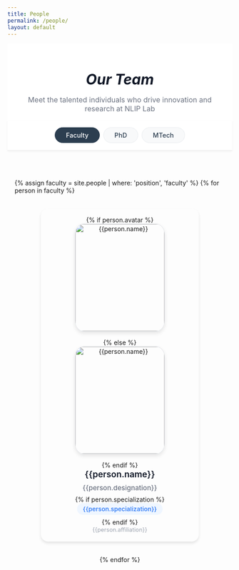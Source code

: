 ```yaml
---
title: People
permalink: /people/
layout: default
---
```


<style>
.sticky-tabs {
  position: sticky;
  top: 0;
  z-index: 100;
  background: white;
  padding: 1rem 0;
  margin-bottom: 2rem;
  border-bottom: 1px solid #eee;
  box-shadow: 0 2px 4px rgba(0,0,0,0.05);
}

.tab-container {
  max-width: 1200px;
  margin: 0 auto;
  padding: 0 1rem;
}

.tabs {
  max-width: 100%;
  margin: 0;
  display: flex;
  gap: 0.5rem;
  overflow-x: auto;
  padding: 0 0.5rem;
  scrollbar-width: none; /* Firefox */
  -ms-overflow-style: none; /* IE and Edge */
  justify-content: center;
}

.tabs::-webkit-scrollbar {
  display: none; /* Chrome, Safari, Opera */
}

.tab {
  padding: 0.5rem 1.5rem;
  background: #f8f9fa;
  border-radius: 20px;
  color: #2c3e50;
  text-decoration: none;
  white-space: nowrap;
  transition: all 0.2s ease;
  font-size: 0.9rem;
  border: 1px solid #e9ecef;
  cursor: pointer;
  font-weight: 500;
}

.tab:hover {
  background: #e9ecef;
  color: #2c3e50;
  border-color: #2c3e50;
}

.tab.active {
  background: #2c3e50;
  color: white;
  border-color: #2c3e50;
  font-weight: 500;
}

.tab-content {
  display: none;
  padding: 2rem 0;
}

.tab-content.active {
  display: block;
}

.section-header {
  font-size: 2rem;
  font-weight: bold;
  color: #111827;
  margin: 2rem 0 1.5rem 0;
}

.subsection-header {
  font-size: 1.5rem;
  font-weight: 600;
  color: #374151;
  margin: 2rem 0 1rem 0;
  /* center align header */
  text-align: center;
  position: relative;
  padding-bottom: 0.5rem;
}

/* add colored underline beneath subsection headers */
.subsection-header::after {
  content: "";
  width: 60px;
  height: 3px;
  background: #3b82f6;
  display: block;
  margin: 0.5rem auto 0;
  border-radius: 2px;
}

.people-grid {
  display: flex;
  flex-wrap: wrap;
  gap: 2rem;
  margin-bottom: 2rem;
  justify-content: center; /* Center align the cards */
}

.person-card {
  border-radius: 1rem;
  box-shadow: 0 4px 6px rgba(0, 0, 0, 0.1);
  padding: 1rem 1rem;
  text-align: center;
  /* smooth animations */
  transition: transform 0.3s ease, box-shadow 0.3s ease, border-color 0.3s ease, background-color 0.3s ease;
  /* subtle border for hover accent */
  border: 1px solid rgba(59,130,246,0);
  width: 320px;
  /* auto height to fit content */
  height: auto;
  display: flex;
  flex-direction: column;
  align-items: center;
  justify-content: flex-start;
  position: relative;
  overflow: hidden;
}

/* shimmer highlight on card */
.person-card::before {
  content: "";
  position: absolute;
  top: -50%;
  left: -50%;
  width: 200%;
  height: 200%;
  background: rgba(255, 255, 255, 0.2);
  transform: rotate(45deg) translate(-100%, -100%);
  transition: transform 0.6s ease;
  pointer-events: none;
}

.person-card:hover::before {
  transform: rotate(45deg) translate(0, 0);
}

/* elevate and scale card on hover */
.person-card:hover {
  transform: translateY(-10px) scale(1.03);
  box-shadow: 0 12px 24px rgba(0, 0, 0, 0.15);
  background-color: #f8f9fa;
  border-color: rgba(59,130,246,0.5);
}

.person-avatar {
  width: 200px;
  height: 240px;
  border-radius: 10%;
  margin: 0 auto 1rem auto;
  object-fit: cover;
  border: 1px solid #e5e7eb;
  /* subtle avatar shadow */
  box-shadow: 0 4px 8px rgba(0, 0, 0, 0.1);
  display: block;
  transition: transform 0.2s ease, filter 0.5s ease, box-shadow 0.3s ease;
}

.person-card:hover .person-avatar {
  transform: scale(1.1);
  filter: brightness(1.1);
  box-shadow: 0 8px 16px rgba(0, 0, 0, 0.15);
}

.person-name {
  font-size: 1.2rem;
  font-weight: 600;
  color: #111827;
  margin-bottom: 0.5rem;
  line-height: 1.3;
  transition: color 0.3s ease;
}

.person-card:hover .person-name {
  color: #3b82f6;
}

.person-title {
  color: #6b7280;
  font-size: 0.95rem;
  margin-bottom: 0.5rem;
  font-weight: 500;
  transition: color 0.3s ease;
}

.person-card:hover .person-title {
  color: #3b82f6;
}

.person-designation {
  color: #6b7280;
  font-size: 0.95rem;
  margin-bottom: 0.5rem;
  font-weight: 500;
}

.person-role {
  color: #3b82f6;
  font-size: 0.85rem;
  font-weight: 600;
  background: #eff6ff;
  padding: 0.3rem 0.8rem;
  border-radius: 20px;
  margin-bottom: 0.5rem;
  display: inline-block;
  transition: background-color 0.3s ease, color 0.3s ease;
}

.person-card:hover .person-role {
  background-color: #dbeafe;
  color: #1e40af;
}

.person-year {
  color: #9ca3af;
  font-size: 0.8rem;
  margin-bottom: 0.5rem;
  font-style: italic;
}

.person-affiliation {
  color: #9ca3af;
  font-size: 0.8rem;
  line-height: 1.4;
  margin-top: auto;
}

.alumni-tile {
  display: flex;
  align-items: center;
  border-radius: 1rem;
  box-shadow: 0 4px 6px rgba(0, 0, 0, 0.1);
  padding: 1.5rem;
  margin-bottom: 1.5rem;
  transition: transform 0.3s ease, box-shadow 0.3s ease, border-color 0.3s ease, background-color 0.3s ease;
  border: 1px solid rgba(59,130,246,0);
  background: white;
  position: relative;
  overflow: hidden;
}

.alumni-tile:hover {
  transform: translateY(-5px);
  box-shadow: 0 12px 24px rgba(0, 0, 0, 0.15);
  background-color: #f8f9fa;
  border-color: rgba(59,130,246,0.5);
}

.alumni-tile::before {
  content: "";
  position: absolute;
  top: -50%;
  left: -50%;
  width: 200%;
  height: 200%;
  background: rgba(255, 255, 255, 0.1);
  transform: rotate(45deg) translate(-100%, -100%);
  transition: transform 0.6s ease;
  pointer-events: none;
}

.alumni-tile:hover::before {
  transform: rotate(45deg) translate(0, 0);
}

.alumni-avatar {
  width: 80px;
  height: 80px;
  border-radius: 50%;
  margin-right: 1.5rem;
  border: 3px solid #e5e7eb;
  box-shadow: 0 4px 8px rgba(0, 0, 0, 0.1);
  transition: transform 0.2s ease, filter 0.3s ease, box-shadow 0.3s ease;
  flex-shrink: 0;
  background: linear-gradient(135deg, #3b82f6, #1d4ed8);
  display: flex;
  align-items: center;
  justify-content: center;
  color: white;
  font-weight: bold;
  font-size: 1.2rem;
}

.alumni-avatar img {
  width: 100%;
  height: 100%;
  object-fit: cover;
  border-radius: 50%;
}

.alumni-content {
  flex: 1;
  display: flex;
  flex-direction: column;
  gap: 0.5rem;
}

.alumni-name {
  font-size: 1.2rem;
  font-weight: 600;
  color: #111827;
  text-decoration: none;
  transition: color 0.3s ease;
}

.alumni-name:hover {
  color: #3b82f6;
  text-decoration: none;
}

.alumni-batch {
  color: #6b7280;
  font-size: 0.95rem;
  font-weight: 500;
  background: #f3f4f6;
  padding: 0.25rem 0.75rem;
  border-radius: 15px;
  display: inline-block;
  width: fit-content;
  transition: background-color 0.3s ease, color 0.3s ease;
}

.alumni-tile:hover .alumni-batch {
  background-color: #dbeafe;
  color: #1e40af;
}

.alumni-affiliation {
  color: #374151;
  font-size: 0.9rem;
  line-height: 1.4;
  font-weight: 500;
}

.alumni-grid {
  display: grid;
  grid-template-columns: repeat(auto-fit, minmax(500px, 1fr));
  gap: 1.5rem;
  margin-top: 1rem;
}

.go-to-top {
  position: fixed;
  bottom: 2rem;
  right: 2rem;
  background: #3b82f6;
  color: white;
  width: 56px;
  height: 56px;
  border-radius: 50%;
  display: flex;
  align-items: center;
  justify-content: center;
  cursor: pointer;
  opacity: 0;
  visibility: hidden;
  transition: all 0.3s ease;
  box-shadow: 0 4px 20px rgba(59, 130, 246, 0.4);
  z-index: 1000;
  border: none;
  font-size: 1.2rem;
  font-weight: bold;
}

.go-to-top.visible {
  opacity: 1;
  visibility: visible;
}

.go-to-top:hover {
  background: #2563eb;
  transform: translateY(-4px) scale(1.1);
  box-shadow: 0 8px 30px rgba(59, 130, 246, 0.6);
}

.go-to-top:active {
  transform: translateY(-2px) scale(1.05);
}

@media (max-width: 768px) {
  .sticky-tabs {
    padding: 0.5rem 0;
    margin-bottom: 1rem;
  }
  
  .tabs {
    justify-content: flex-start;
    padding: 0 1rem;
  }
  
  .tab {
    padding: 0.6rem 1.2rem;
    font-size: 0.9rem;
    min-width: min-content;
  }
  
  .people-grid {
    display: flex;
    flex-wrap: wrap;
    gap: 2rem;
    margin-bottom: 2rem;
    justify-content: center; /* Center align the cards */
  }
  
  .person-card {
    height: 400px;
    padding: 1.5rem;
  }
  
  .person-avatar {
    width: 200px;
    height: 240px;
  }
  
  .alumni-tile {
    flex-direction: column;
    text-align: center;
    padding: 1.5rem 1rem;
  }
  
  .alumni-avatar {
    margin-right: 0;
    margin-bottom: 1rem;
  }
  
  .alumni-content {
    align-items: center;
  }
  
  .alumni-batch {
    align-self: center;
  }
  
  .alumni-grid {
    grid-template-columns: 1fr;
    gap: 1rem;
  }
}
</style>

<div class="page-header" style="background: white; padding: 1rem 0; text-align: center;">
  <div style="max-width: 1200px; margin: 0 auto; padding: 0 1rem;">
    <h6 style="font-size: 2rem; font-weight: bold; color: #111827; margin-bottom: 1rem;">Our Team</h6>
    <p style="font-size: 1rem; color: #6b7280; max-width: 1000px; margin: 0 auto;">
      Meet the talented individuals who drive innovation and research at NLIP Lab
    </p>
  </div>
</div>

<div class="sticky-tabs">
  <div class="tab-container">
    <div class="tabs">
      <div class="tab active" data-tab="faculty">Faculty</div>
      <div class="tab" data-tab="phd">PhD</div>
      <div class="tab" data-tab="mtech">MTech</div>
      <!-- <div class="tab" data-tab="interns">Interns</div> -->
    </div>
  </div>
</div>

<div style="max-width: 1200px; margin: 0 auto; padding: 0 1rem;">

<!-- Faculty Tab -->
<div id="faculty-content" class="tab-content active">
  <div class="people-grid">
    {% assign faculty = site.people | where: 'position', 'faculty' %}
    {% for person in faculty %}
      <div class="person-card">
        {% if person.avatar %}
          <img class="person-avatar" src="{{site.baseurl}}/images/people/{{person.avatar}}" alt="{{person.name}}">
        {% else %}
          <img class="person-avatar" src="http://evansheline.com/wp-content/uploads/2011/02/facebook-Storm-Trooper.jpg" alt="{{person.name}}">
        {% endif %}
        <div class="person-name">
          <a href="{{ site.baseurl }}{{ person.url }}" style="text-decoration: none; color: inherit;">{{person.name}}</a>
        </div>
        <div class="person-designation">{{person.designation}}</div>
        {% if person.specialization %}
          <div class="person-role">{{person.specialization}}</div>
        {% endif %}
        <div class="person-affiliation">{{person.affiliation}}</div>
      </div>
    {% endfor %}
  </div>
</div>

<!-- PhD Tab -->
<div id="phd-content" class="tab-content">
  <div class="people-grid">
    {% assign phd_current = site.people | where: 'position', 'phd' | where: 'passout', '0' | sort: 'joining_year' %}
    {% for person in phd_current %}
      <div class="person-card">
        {% if person.avatar %}
          <img class="person-avatar" src="{{site.baseurl}}/images/people/{{person.avatar}}" alt="{{person.name}}">
        {% endif %}
        <div class="person-name">
          <a href="{{ site.baseurl }}{{ person.url }}" style="text-decoration: none; color: inherit;">{{person.name}}</a>
        </div>
        <div class="person-title">PhD Student</div>
        {% if person.role %}
          <div class="person-role">PhD {{person.role}}</div>
        {% endif %}
        <!-- {% if person.joining_year %}
          <div class="person-year">Joined: {{person.joining_year}}</div>
        {% endif %} -->
        <div class="person-affiliation">{{person.affiliation}}</div>
      </div>
    {% endfor %}
  </div>

  <div class="subsection-header">Alumni</div>
  <div class="people-grid">
    {% assign phd_alumni = site.people | where: 'position', 'phd' | where: 'passout', '1' | sort: 'joining_year' %}
    {% for person in phd_alumni %}
      <div class="person-card">
        {% if person.avatar %}
          <img class="person-avatar" src="{{site.baseurl}}/images/people/{{person.avatar}}" alt="{{person.name}}">
        {% endif %}
        <div class="person-name">
          <a href="{{ site.baseurl }}{{ person.url }}" style="text-decoration: none; color: inherit;">{{person.name}}</a>
        </div>
        <div class="person-title">PhD Student</div>
        {% if person.role %}
          <div class="person-role">PhD {{person.role}}</div>
        {% endif %}
        <!-- {% if person.joining_year %}
          <div class="person-year">Joined: {{person.joining_year}}</div>
        {% endif %} -->
        <div class="person-affiliation">{{person.affiliation}}</div>
      </div>
    {% endfor %}
  </div>
</div>

<!-- MTech Tab -->
<div id="mtech-content" class="tab-content">
  <div class="people-grid">
    {% assign mtech_current = site.people | where: "position", "masters" | where: "passout", "0" | sort: 'joining_year' %}
    {% for person in mtech_current %}
      <div class="person-card">
        {% if person.avatar %}
          <img class="person-avatar" src="{{site.baseurl}}/images/people/{{person.avatar}}" alt="{{person.name}}">
        {% else %}
          <img class="person-avatar" src="http://evanssheline.com/wp-content/uploads/2011/02/facebook-Storm-Trooper.jpg" alt="{{person.name}}">
        {% endif %}
        <div class="person-name">
          <a href="{{ site.baseurl }}{{ person.url }}" style="text-decoration: none; color: inherit;">{{person.name}}</a>
        </div>
        <div class="person-title">MTech Student</div>
        {% if person.role %}
          <div class="person-role">M.Tech {{person.role}}</div>
        {% endif %}
        <div class="person-affiliation">{{person.affiliation}}</div>
      </div>
    {% endfor %}
  </div>

  <div class="subsection-header">Alumni</div>
  <div class="people-grid">
    {% assign mtech_alumni = site.people | where: "position", "masters" | where: "passout", "1" | sort: 'joining_year' %}
    {% for person in mtech_alumni %}
      <div class="person-card">
        {% if person.avatar %}
          <img class="person-avatar" src="{{site.baseurl}}/images/people/{{person.avatar}}" alt="{{person.name}}">
        {% else %}
          <img class="person-avatar" src="http://evansheline.com/wp-content/uploads/2011/02/facebook-Storm-Trooper.jpg" alt="{{person.name}}">
        {% endif %}
        <div class="person-name">
          <a href="{{ site.baseurl }}{{ person.url }}" style="text-decoration: none; color: inherit;">{{person.name}}</a>
        </div>
        <div class="person-title">MTech Student</div>
        {% if person.role %}
          <div class="person-role">M.Tech {{person.role}}</div>
        {% endif %}
        <div class="person-affiliation">{{person.affiliation}}</div>
      </div>
    {% endfor %}
  </div>

  <div class="alumni-grid">
    <div class="alumni-tile">
      <div class="alumni-avatar">SN</div>
      <div class="alumni-content">
        <a href="https://www.linkedin.com/in/sharan21/" class="alumni-name">Sharan Narasimhan</a>
        <div class="alumni-batch">Masters student (2020-2022)</div>
        <div class="alumni-affiliation">Data Engineer at Indeed</div>
      </div>
    </div>

    <div class="alumni-tile">
      <div class="alumni-avatar">VE</div>
      <div class="alumni-content">
        <a href="https://www.linkedin.com/in/venkateshelangovan/" class="alumni-name">Venkatesh E</a>
        <div class="alumni-batch">Masters student (2020-2022)</div>
        <div class="alumni-affiliation">Machine Learning Engineer at Qualcomm</div>
      </div>
    </div>
    
    <div class="alumni-tile">
      <div class="alumni-avatar">AD</div>
      <div class="alumni-content">
        <a href="https://www.linkedin.com/in/arkadipta-de/" class="alumni-name">Arkadipta De</a>
        <div class="alumni-batch">Masters student (2020-2022)</div>
        <div class="alumni-affiliation">Applied AI Researcher at Fujitsu Research India</div>
      </div>
    </div>
    
    <div class="alumni-tile">
      <div class="alumni-avatar">VD</div>
      <div class="alumni-content">
        <a href="https://www.linkedin.com/in/vandita-dutt-840646141/" class="alumni-name">Vandita Dutt</a>
        <div class="alumni-batch">Masters student (2020-2022)</div>
        <div class="alumni-affiliation">-</div>
      </div>
    </div>
    
    <div class="alumni-tile">
      <div class="alumni-avatar">SJ</div>
      <div class="alumni-content">
        <a href="https://www.linkedin.com/in/sagarjinde/" class="alumni-name">Sagar Jinde</a>
        <div class="alumni-batch">Masters student (2019-2021)</div>
        <div class="alumni-affiliation">Machine Learning Engineer at Qualcomm</div>
      </div>
    </div>
    
    <div class="alumni-tile">
      <div class="alumni-avatar">VS</div>
      <div class="alumni-content">
        <a href="https://www.linkedin.com/in/vikramanandsingh/" class="alumni-name">Vikram Anand Singh</a>
        <div class="alumni-batch">Masters student (2018-2020)</div>
        <div class="alumni-affiliation">Software Developer at BNY Mellon Technology</div>
      </div>
    </div>
    
    <div class="alumni-tile">
      <div class="alumni-avatar">SK</div>
      <div class="alumni-content">
        <a href="https://www.linkedin.com/in/shounak-kundu-53977817/" class="alumni-name">Shounak Kundu</a>
        <div class="alumni-batch">Masters student, 3-Year MTech, joint supervision with Dr. Srijith PK (2018-2021)</div>
        <div class="alumni-affiliation">Machine Learning Engineer at InMobi</div>
      </div>
    </div>
    
    <div class="alumni-tile">
      <div class="alumni-avatar">RR</div>
      <div class="alumni-content">
        <a href="https://www.linkedin.com/in/rishik-ramena-0a0b52b0/" class="alumni-name">Rishik Ramena</a>
        <div class="alumni-batch">Masters student, 3-Year MTech, joint supervision with Dr. Srijith PK (2018)</div>
        <div class="alumni-affiliation">Software Engineer at Microsoft</div>
      </div>
    </div>
    
    <div class="alumni-tile">
      <div class="alumni-avatar">PA</div>
      <div class="alumni-content">
        <a href="https://www.linkedin.com/in/priyambada-ambastha-133962119/" class="alumni-name">Priyambada Ambastha</a>
        <div class="alumni-batch">Masters student, 3-Year MTech, joint supervision with Dr. Srijith PK (2018-2021)</div>
        <div class="alumni-affiliation"><b>Gold Medalist</b> at IITH, Applied Scientist at Amazon</div>
      </div>
    </div>
    
    <div class="alumni-tile">
      <div class="alumni-avatar">RH</div>
      <div class="alumni-content">
        <a href="https://www.linkedin.com/in/rashmi-hti-3bb52039/" class="alumni-name">Rashmi HTI</a>
        <div class="alumni-batch">Masters student (2016-2018)</div>
        <div class="alumni-affiliation">Associate at Goldman Sachs</div>
      </div>
    </div>
    
    <div class="alumni-tile">
      <div class="alumni-avatar">PC</div>
      <div class="alumni-content">
        <a href="https://www.linkedin.com/in/priyanka-choudhary-9b0b46111/" class="alumni-name">Priyanka Choudhary</a>
        <div class="alumni-batch">Masters student (2016-2018)</div>
        <div class="alumni-affiliation">Lecturer at rpsc technical education department</div>
      </div>
    </div>
    
    <div class="alumni-tile">
      <div class="alumni-avatar">SK</div>
      <div class="alumni-content">
        <a href="https://www.linkedin.com/in/shamikkundu/" class="alumni-name">Shamik Kundu</a>
        <div class="alumni-batch">Masters student (2016-2018)</div>
        <div class="alumni-affiliation">Data Scientist at Rakuten</div>
      </div>
    </div>
    
    <div class="alumni-tile">
      <div class="alumni-avatar">MT</div>
      <div class="alumni-content">
        <a href="https://www.linkedin.com/in/manjela-toppo-021342154/" class="alumni-name">Manjela Toppo</a>
        <div class="alumni-batch">Masters student (2016-2018)</div>
        <div class="alumni-affiliation">-</div>
      </div>
    </div>
    
    <div class="alumni-tile">
      <div class="alumni-avatar">SS</div>
      <div class="alumni-content">
        <a href="https://www.linkedin.com/in/shashank-singh-a527bb112/" class="alumni-name">Shashank Singh</a>
        <div class="alumni-batch">Masters Student (2015-2017)</div>
        <div class="alumni-affiliation">Software Developer at PayPal</div>
      </div>
    </div>
    
    <div class="alumni-tile">
      <div class="alumni-avatar">PD</div>
      <div class="alumni-content">
        <a href="https://www.linkedin.com/in/pradyumna-deshpande-72a51455/" class="alumni-name">Pradyumna Deshpande</a>
        <div class="alumni-batch">Masters Student (2015-2017)</div>
        <div class="alumni-affiliation">Platform Engineer at PayPay Corporation Tokyo, Japan</div>
      </div>
    </div>
    
    <div class="alumni-tile">
      <div class="alumni-avatar">SD</div>
      <div class="alumni-content">
        <a href="https://www.linkedin.com/in/swapdewalkar/" class="alumni-name">Swapnil Ashok Dewalakar</a>
        <div class="alumni-batch">Masters student (2017-2019)</div>
        <div class="alumni-affiliation">SDE at Fanatics,Inc.</div>
      </div>
    </div>
  </div>
</div>

<!-- Interns Tab -->
<div id="interns-content" class="tab-content">
  <!-- <div class="subsection-header">Current</div> -->
  <div class="people-grid">
    {% assign interns_current = site.people | where: 'position', 'visiting' %}
    {% for person in interns_current %}
      <div class="person-card">
        {% if person.avatar %}
          <img class="person-avatar" src="{{site.baseurl}}/images/people/{{person.avatar}}" alt="{{person.name}}">
        {% else %}
          <img class="person-avatar" src="http://evansheline.com/wp-content/uploads/2011/02/facebook-Storm-Trooper.jpg" alt="{{person.name}}">
        {% endif %}
        <div class="person-name">
          <a href="{{ site.baseurl }}{{ person.url }}" style="text-decoration: none; color: inherit;">{{person.name}}</a>
        </div>
        <div class="person-title">Research Intern</div>
        {% if person.role %}
          <div class="person-role">{{person.role}}</div>
        {% else %}
          <div class="person-role">Summer Intern</div>
        {% endif %}
        {% if person.joining_year %}
          <div class="person-year">Joined: {{person.joining_year}}</div>
        {% endif %}
        <div class="person-affiliation">{{person.affiliation}}</div>
      </div>
    {% endfor %}
  </div>
</div>

</div>

<button class="go-to-top" onclick="scrollToTop()">↑</button>

<script>
// Tab switching functionality
document.addEventListener('DOMContentLoaded', function() {
  const tabs = document.querySelectorAll('.tab');
  const tabContents = document.querySelectorAll('.tab-content');
  
  tabs.forEach(tab => {
    tab.addEventListener('click', function() {
      const targetTab = this.getAttribute('data-tab');

      // Remove active class from all tabs and contents
      tabs.forEach(t => t.classList.remove('active'));
      tabContents.forEach(tc => tc.classList.remove('active'));

      // Add active class to clicked tab and corresponding content
      this.classList.add('active');
      document.getElementById(targetTab + '-content').classList.add('active');
    });
  });
  
  // Go to top button functionality
  const goToTopBtn = document.querySelector('.go-to-top');
  
  window.addEventListener('scroll', function() {
    if (window.scrollY > 300) {
      goToTopBtn.classList.add('visible');
    } else {
      goToTopBtn.classList.remove('visible');
    }
  });
});

function scrollToTop() {
  window.scrollTo({
    top: 0,
    behavior: 'smooth'
  });
}
</script>

